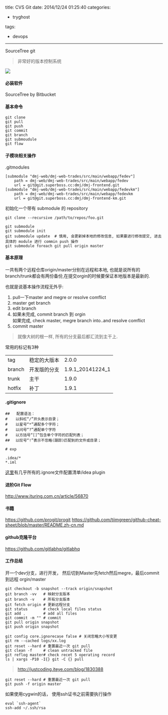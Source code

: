 title: CVS Git
date: 2014/12/24 01:25:40
categories:
 - tryghost

tags:
 - devops 



---

SourceTree
git

>非常好的版本控制系统

![](http://img.sandseasoft.com/image/7/6f/60376e015ea1836d1fc152594e99a.png)

#### 必装软件
SourceTree by Bitbucket

#### 基本命令
```
git clone
git pull
git push
git commit
git branch
git submoudule
git flow
```

#### 子模块相关操作
.gitmodules
```
[submodule "dmj-web/dmj-web-trades/src/main/webapp/fedev"]
	path = dmj-web/dmj-web-trades/src/main/webapp/fedev
	url = git@git.superboss.cc:dmj/dmj-frontend.git
[submodule "dmj-web/dmj-web-trades/src/main/webapp/fedevkm"]
	path = dmj-web/dmj-web-trades/src/main/webapp/fedevkm
	url = git@git.superboss.cc:dmj/dmj-frontend-km.git

```
初始化一个带有 submodule 的 repository 
```linux
git clone --recursive /path/to/repos/foo.git
```

```linux
git submodule 
git submodule init
git submodule update  # 慎用, 会更新掉本地的修改信息, 如果要进行修改提交, 进去具体的 module 进行 commin push 操作
git submodule foreach git pull origin master
```

#### 基本原理
一共有两个远程仓库origin/master分别在远程和本地, 也就是说所有的branch/trunk都会有两份备份,在提交orgin的时候要保证本地版本是最新的.

也就是说基本操作流程无外乎:  
 
 1. pull一下master  and megre or resolve comflict
 2. master get branch
 3. edit branch 
 4. 如果未完成, commit branch 到 orgin<br/>
    如果完成,   check master, megre branch into..and resolve comflict
 5. commit master
 
>就像大树的根一样, 所有的分支最后都汇流到主干上.

常用的标记有3种

<table>
 <tr> <td> tag </td> <td>稳定的大版本</td><td>2.0.0</td> </tr>
  <tr> <td> branch </td> <td>开发版的分支</td><td>1.9.1_20141224_1</td></tr>
   <tr> <td> trunk </td> <td>主干</td><td> 1.9.0</td> </tr>
    <tr> <td> hotfix </td> <td>补丁</td><td> 1.9.1</td> </tr>
</table>
     	
       
#### .gitignore

```
##   配置语法：
# 　 以斜杠“/”开头表示目录；
# 　 以星号“*”通配多个字符；
# 　 以问号“?”通配单个字符
# 　 以方括号“[]”包含单个字符的匹配列表；
## 　以叹号“!”表示不忽略(跟踪)匹配到的文件或目录；

# exp

.idea/*
*.iml
```
[这里](https://github.com/github/gitignore)有几乎所有的.ignore文件配置清单/idea plugin
#### 进阶Git Flow
http://www.ituring.com.cn/article/56870

#### 书籍
https://github.com/progit/progit
https://github.com/tiimgreen/github-cheat-sheet/blob/master/README.zh-cn.md

#### github克隆平台
https://github.com/gitlabhq/gitlabhq


#### 工作总结
开一个dev分支，进行开发， 然后切到Master先fetch然后megre，最后commit到远程 orgin/master

```language-bash
git checkout -b snapshot --track origin/snapshot
git branch -vv   # 映射分支版本
git branch -v    # 所有分支版本
git fetch origin # 更新远程分支
git status       # check local files status
git add .        # add all files
git commit -m "" # commit
git pull origin snapshot 
git push origin snapshot

git config core.ignorecase false # 关闭忽略大小写变更
git rm --cached logs/xx.log
git reset --hard # 重置最近一次 git pull
git clean -f     # clean untracked file
git reflog master# check recet 5 operating record
ls | xargs -P10 -I{} git -C {} pull
```

>http://justcoding.iteye.com/blog/1830388
　　
```language-bash
git reset --hard # 重置最近一次 git pull
git push -f origin master
```

如果使用cygwin的话， 使用ssh证书之前需要执行操作
```language-bash
eval `ssh-agent`
ssh-add ~/.ssh/rsa
```



